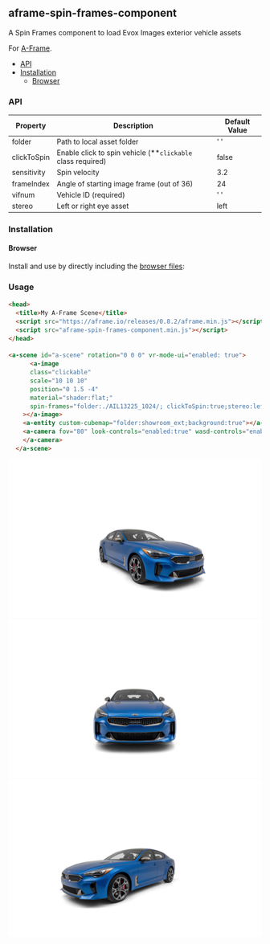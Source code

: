## aframe-spin-frames-component

A Spin Frames component to load Evox Images exterior vehicle assets

For [A-Frame](https://aframe.io).

  - [API](#api)
  - [Installation](#installation)
    - [Browser](#browser)

### API

| Property    | Description                                                 | Default Value |
| ----------- | ----------------------------------------------------------- | ------------- |
| folder      | Path to local asset folder                                  | ' '           |
| clickToSpin | Enable click to spin vehicle (**`clickable` class required) | false         |
| sensitivity | Spin velocity                                               | 3.2           |
| frameIndex  | Angle of starting image frame (out of 36)                   | 24            |
| vifnum      | Vehicle ID (required)                                       | ' '           |
| stereo      | Left or right eye asset                                     | left          |

### Installation

#### Browser

Install and use by directly including the [browser files](dist):

### Usage

```html
<head>
  <title>My A-Frame Scene</title>
  <script src="https://aframe.io/releases/0.8.2/aframe.min.js"></script>
  <script src="aframe-spin-frames-component.min.js"></script>
</head>

<a-scene id="a-scene" rotation="0 0 0" vr-mode-ui="enabled: true">
      <a-image
      class="clickable"
      scale="10 10 10"
      position="0 1.5 -4"
      material="shader:flat;"
      spin-frames="folder:./AIL13225_1024/; clickToSpin:true;stereo:left;vifnum:13225;"
    ></a-image>
    <a-entity custom-cubemap="folder:showroom_ext;background:true"></a-entity> 
    <a-camera fov="80" look-controls="enabled:true" wasd-controls="enabled:false">
    </a-camera>
  </a-scene>
```
![screen1](public/screen1.png)
![screen2](public/screen2.png)
![screen3](public/screen3.png)


